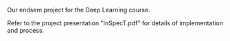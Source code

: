 Our endsem project for the Deep Learning course. 

Refer to the project presentation "InSpecT.pdf" for details of implementation and process. 
